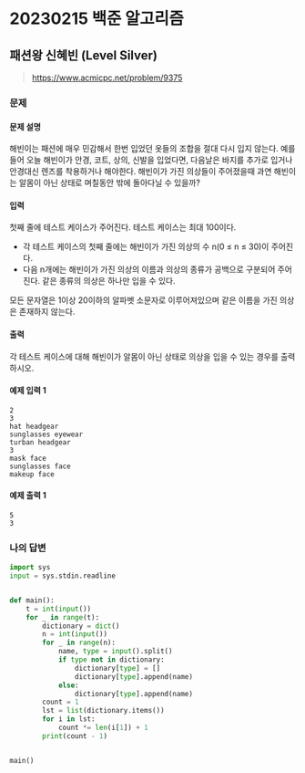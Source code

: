 # 20230215 백준 알고리즘

## 패션왕 신혜빈 (Level Silver)
> https://www.acmicpc.net/problem/9375

### 문제
#### 문제 설명
해빈이는 패션에 매우 민감해서 한번 입었던 옷들의 조합을 절대 다시 입지 않는다. 예를 들어 오늘 해빈이가 안경, 코트, 상의, 신발을 입었다면, 다음날은 바지를 추가로 입거나 안경대신 렌즈를 착용하거나 해야한다. 해빈이가 가진 의상들이 주어졌을때 과연 해빈이는 알몸이 아닌 상태로 며칠동안 밖에 돌아다닐 수 있을까?

#### 입력
첫째 줄에 테스트 케이스가 주어진다. 테스트 케이스는 최대 100이다.

- 각 테스트 케이스의 첫째 줄에는 해빈이가 가진 의상의 수 n(0 ≤ n ≤ 30)이 주어진다.
- 다음 n개에는 해빈이가 가진 의상의 이름과 의상의 종류가 공백으로 구분되어 주어진다. 같은 종류의 의상은 하나만 입을 수 있다.

모든 문자열은 1이상 20이하의 알파벳 소문자로 이루어져있으며 같은 이름을 가진 의상은 존재하지 않는다.

#### 출력
각 테스트 케이스에 대해 해빈이가 알몸이 아닌 상태로 의상을 입을 수 있는 경우를 출력하시오.

#### 예제 입력 1
```
2
3
hat headgear
sunglasses eyewear
turban headgear
3
mask face
sunglasses face
makeup face
```

#### 예제 출력 1
```
5
3
```

### 나의 답변
```python
import sys
input = sys.stdin.readline


def main():
    t = int(input())
    for _ in range(t):
        dictionary = dict()
        n = int(input())
        for _ in range(n):
            name, type = input().split()
            if type not in dictionary:
                dictionary[type] = []
                dictionary[type].append(name)
            else:
                dictionary[type].append(name)
        count = 1
        lst = list(dictionary.items())
        for i in lst:
            count *= len(i[1]) + 1
        print(count - 1)


main()
```